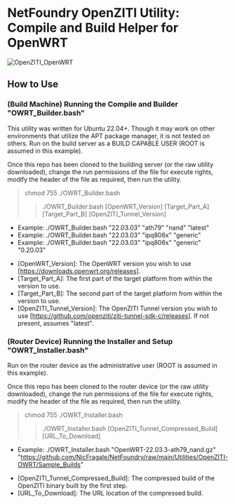 # NetFoundry OpenZITI Utility: Compile and Build Helper for OpenWRT

![OpenZITI_OpenWRT][PS-shield]

## How to Use

### (Build Machine) Running the Compile and Builder "OWRT_Builder.bash"
This utility was written for Ubuntu 22.04+.  Though it may work on other environments that utilize the APT package manager, it is not tested on others.  Run on the build server as a BUILD CAPABLE USER (ROOT is assumed in this example).

Once this repo has been cloned to the building server (or the raw utility downloaded), change the run permissions of the file for execute rights, modify the header of the file as required, then run the utility.
> chmod 755 ./OWRT_Builder.bash
>> ./OWRT_Builder.bash [OpenWRT_Version] [Target_Part_A] [Target_Part_B] [OpenZITI_Tunnel_Version]
* Example: ./OWRT_Builder.bash "22.03.03" "ath79" "nand" "latest"
* Example: ./OWRT_Builder.bash "22.03.03" "ipq806x" "generic" 
* Example: ./OWRT_Builder.bash "22.03.03" "ipq806x" "generic" "0.20.03"

- [OpenWRT_Version]: The OpenWRT version you wish to use [https://downloads.openwrt.org/releases].
- [Target_Part_A]: The first part of the target platform from within the version to use.
- [Target_Part_B]: The second part of the target platform from within the version to use. 
- [OpenZITI_Tunnel_Version]: The OpenZITI Tunnel version you wish to use [https://github.com/openziti/ziti-tunnel-sdk-c/releases].  If not present, assumes "latest".

### (Router Device) Running the Installer and Setup "OWRT_Installer.bash"
Run on the router device as the administrative user (ROOT is assumed in this example).

Once this repo has been cloned to the router device (or the raw utility downloaded), change the run permissions of the file for execute rights, modify the header of the file as required, then run the utility.
> chmod 755 ./OWRT_Installer.bash
>> ./OWRT_Installer.bash [OpenZITI_Tunnel_Compressed_Build] [URL_To_Download]
* Example: ./OWRT_Installer.bash "OpenWRT-22.03.3-ath79_nand.gz" "https://github.com/NicFragale/NetFoundry/raw/main/Utilities/OpenZITI-OWRT/Sample_Builds"

- [OpenZITI_Tunnel_Compressed_Build]: The compressed build of the OpenZITI binary built by the first step.
- [URL_To_Download]: The URL location of the compressed build.

[PS-shield]: https://img.shields.io/badge/Code%20Basis-Linux%20BASH-blue.svg
